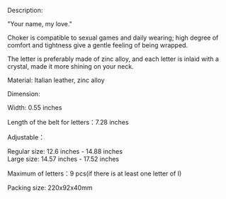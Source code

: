 Description:

"Your name, my love."
  
Choker is compatible to sexual games and daily wearing; high degree of comfort and tightness give a gentle feeling of being wrapped.  
  
The letter is preferably made of zinc alloy, and each letter is inlaid with a crystal, made it more shining on your neck.

Material: Italian leather, zinc alloy  
  
Dimension:

Width: 0.55 inches

Length of the belt for letters：7.28 inches

  
Adjustable：

Regular size: 12.6 inches - 14.88 inches  
Large size: 14.57 inches - 17.52 inches  
  
Maximum of letters：9 pcs(if there is at least one letter of I)

Packing size: 220x92x40mm